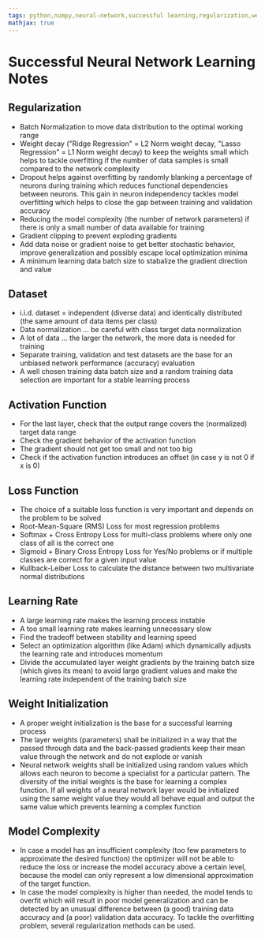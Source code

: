 ```yaml
---
tags: python,numpy,neural-network,successful learning,regularization,weight decay,ridge,lasso,gradient clipping,dataset,normalization,activation function,loss function,learning rate,stable learning,momentum,weight initialization
mathjax: true
---
```

# Successful Neural Network Learning Notes

## Regularization

- Batch Normalization to move data distribution to the optimal working range
- Weight decay ("Ridge Regression" = L2 Norm weight decay, "Lasso Regression" = L1 Norm weight decay) to keep the weights small which helps to tackle overfitting if the number of data samples is small compared to the network complexity
- Dropout helps against overfitting by randomly blanking a percentage of neurons during training which reduces functional dependencies between neurons. This gain in neuron independency tackles model overfitting which helps to close the gap between training and validation accuracy
- Reducing the model complexity (the number of network parameters) if there is only a small number of data available for training
- Gradient clipping to prevent exploding gradients
- Add data noise or gradient noise to get better stochastic behavior, improve generalization and possibly escape local optimization minima
- A minimum learning data batch size to stabalize the gradient direction and value

## Dataset

- i.i.d. dataset = independent (diverse data) and identically distributed (the same amount of data items per class)
- Data normalization ... be careful with class target data normalization
- A lot of data ... the larger the network, the more data is needed for training
- Separate training, validation and test datasets are the base for an unbiased network performance (accuracy) evaluation
- A well chosen training data batch size and a random training data selection are important for a stable learning process

## Activation Function

- For the last layer, check that the output range covers the (normalized) target data range
- Check the gradient behavior of the activation function
- The gradient should not get too small and not too big
- Check if the activation function introduces an offset (in case y is not 0 if x is 0)

## Loss Function

- The choice of a suitable loss function is very important and depends on the problem to be solved
- Root-Mean-Square (RMS) Loss for most regression problems
- Softmax + Cross Entropy Loss for multi-class problems where only one class of all is the correct one
- Sigmoid + Binary Cross Entropy Loss for Yes/No problems or if multiple classes are correct for a given input value
- Kullback-Leiber Loss to calculate the distance between two multivariate normal distributions

## Learning Rate

- A large learning rate makes the learning process instable
- A too small learning rate makes learning unnecessary slow
- Find the tradeoff between stability and learning speed
- Select an optimization algorithm (like Adam) which dynamically adjusts the learning rate and introduces momentum
- Divide the accumulated layer weight gradients by the training batch size (which gives its mean) to avoid large gradient values and make the learning rate independent of the training batch size

## Weight Initialization

- A proper weight initialization is the base for a successful learning process
- The layer weights (parameters) shall be initialized in a way that the passed through data and the
  back-passed gradients keep their mean value through the network and do not explode or vanish
- Neural network weights shall be initialized using random values which allows each neuron to become a specialist for a particular pattern. The diversity of the initial weights is the base for learning a complex function. If all weights of a neural network layer would be initialized using the same weight value they would all behave equal and output the same value which prevents learning a complex function

## Model Complexity

- In case a model has an insufficient complexity (too few parameters to approximate the desired function) the optimizer will not be able to reduce the loss or increase the model accuracy above a certain level, because the model can only represent a low dimensional approximation of the target function.
- In case the model complexity is higher than needed, the model tends to overfit which will result in poor model generalization and can be detected by an unusual difference between (a good) training data accuracy and (a poor) validation data accuracy. To tackle the overfitting problem, several regularization methods can be used.

